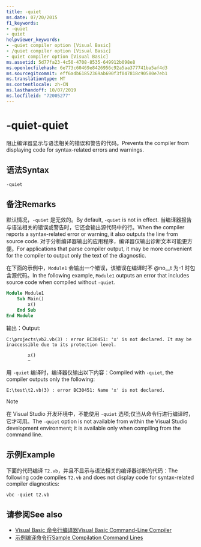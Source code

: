 ```yaml
---
title: -quiet
ms.date: 07/20/2015
f1_keywords:
- -quiet
- quiet
helpviewer_keywords:
- -quiet compiler option [Visual Basic]
- /quiet compiler option [Visual Basic]
- quiet compiler option [Visual Basic]
ms.assetid: 5d77fa23-4c50-4708-8535-649912b098e8
ms.openlocfilehash: 6e773c60469e8426956c92a5aa377741ba5af4d3
ms.sourcegitcommit: eff6adb61852369ab690f3f047818c90580e7eb1
ms.translationtype: MT
ms.contentlocale: zh-CN
ms.lasthandoff: 10/07/2019
ms.locfileid: "72005277"
---
```

# <a name="-quiet"></a><span data-ttu-id="27d61-102">-quiet</span><span class="sxs-lookup"><span data-stu-id="27d61-102">-quiet</span></span>

<span data-ttu-id="27d61-103">阻止编译器显示与语法相关的错误和警告的代码。</span><span class="sxs-lookup"><span data-stu-id="27d61-103">Prevents the compiler from displaying code for syntax-related errors and warnings.</span></span>

## <a name="syntax"></a><span data-ttu-id="27d61-104">语法</span><span class="sxs-lookup"><span data-stu-id="27d61-104">Syntax</span></span>

```console
-quiet
```

## <a name="remarks"></a><span data-ttu-id="27d61-105">备注</span><span class="sxs-lookup"><span data-stu-id="27d61-105">Remarks</span></span>

<span data-ttu-id="27d61-106">默认情况，`-quiet` 是无效的。</span><span class="sxs-lookup"><span data-stu-id="27d61-106">By default, `-quiet` is not in effect.</span></span> <span data-ttu-id="27d61-107">当编译器报告与语法相关的错误或警告时，它还会输出源代码中的行。</span><span class="sxs-lookup"><span data-stu-id="27d61-107">When the compiler reports a syntax-related error or warning, it also outputs the line from source code.</span></span> <span data-ttu-id="27d61-108">对于分析编译器输出的应用程序，编译器仅输出诊断文本可能更方便。</span><span class="sxs-lookup"><span data-stu-id="27d61-108">For applications that parse compiler output, it may be more convenient for the compiler to output only the text of the diagnostic.</span></span>

<span data-ttu-id="27d61-109">在下面的示例中，`Module1` 会输出一个错误，该错误在编译时不 @no__t 为-1 时包含源代码。</span><span class="sxs-lookup"><span data-stu-id="27d61-109">In the following example, `Module1` outputs an error that includes source code when compiled without `-quiet`.</span></span>

```vb
Module Module1
    Sub Main()
        x()
    End Sub
End Module
```

<span data-ttu-id="27d61-110">输出：</span><span class="sxs-lookup"><span data-stu-id="27d61-110">Output:</span></span>

```console
C:\projects\vb2.vb(3) : error BC30451: 'x' is not declared. It may be inaccessible due to its protection level.

        x()
        ~
```

<span data-ttu-id="27d61-111">用 `-quiet` 编译时，编译器仅输出以下内容：</span><span class="sxs-lookup"><span data-stu-id="27d61-111">Compiled with `-quiet`, the compiler outputs only the following:</span></span>

```console
E:\test\t2.vb(3) : error BC30451: Name 'x' is not declared.
```

> [!NOTE]
> <span data-ttu-id="27d61-112">在 Visual Studio 开发环境中，不能使用 `-quiet` 选项;仅当从命令行进行编译时，它才可用。</span><span class="sxs-lookup"><span data-stu-id="27d61-112">The `-quiet` option is not available from within the Visual Studio development environment; it is available only when compiling from the command line.</span></span>

## <a name="example"></a><span data-ttu-id="27d61-113">示例</span><span class="sxs-lookup"><span data-stu-id="27d61-113">Example</span></span>

<span data-ttu-id="27d61-114">下面的代码编译 `T2.vb`，并且不显示与语法相关的编译器诊断的代码：</span><span class="sxs-lookup"><span data-stu-id="27d61-114">The following code compiles `T2.vb` and does not display code for syntax-related compiler diagnostics:</span></span>

```console
vbc -quiet t2.vb
```

## <a name="see-also"></a><span data-ttu-id="27d61-115">请参阅</span><span class="sxs-lookup"><span data-stu-id="27d61-115">See also</span></span>

- [<span data-ttu-id="27d61-116">Visual Basic 命令行编译器</span><span class="sxs-lookup"><span data-stu-id="27d61-116">Visual Basic Command-Line Compiler</span></span>](../../../visual-basic/reference/command-line-compiler/index.md)
- [<span data-ttu-id="27d61-117">示例编译命令行</span><span class="sxs-lookup"><span data-stu-id="27d61-117">Sample Compilation Command Lines</span></span>](../../../visual-basic/reference/command-line-compiler/sample-compilation-command-lines.md)
